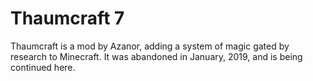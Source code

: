 # Thaumcraft 7
Thaumcraft is a mod by Azanor, adding a system of magic gated by research to Minecraft. It was abandoned in January, 2019, and is being continued here.